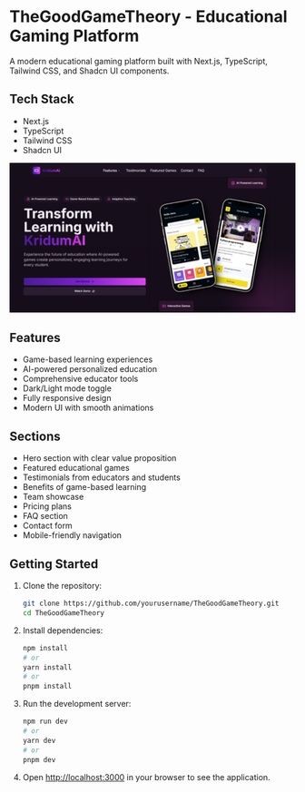 # TheGoodGameTheory - Educational Gaming Platform

A modern educational gaming platform built with Next.js, TypeScript, Tailwind CSS, and Shadcn UI components.

## Tech Stack

- Next.js
- TypeScript
- Tailwind CSS
- Shadcn UI

![Demo Screenshot](./public/demo-img.png)

## Features

- Game-based learning experiences
- AI-powered personalized education
- Comprehensive educator tools
- Dark/Light mode toggle
- Fully responsive design
- Modern UI with smooth animations

## Sections

- Hero section with clear value proposition
- Featured educational games
- Testimonials from educators and students
- Benefits of game-based learning
- Team showcase
- Pricing plans
- FAQ section
- Contact form
- Mobile-friendly navigation

## Getting Started

1. Clone the repository:
   ```bash
   git clone https://github.com/yourusername/TheGoodGameTheory.git
   cd TheGoodGameTheory
   ```

2. Install dependencies:
   ```bash
   npm install
   # or
   yarn install
   # or
   pnpm install
   ```

3. Run the development server:
   ```bash
   npm run dev
   # or
   yarn dev
   # or
   pnpm dev
   ```

4. Open [http://localhost:3000](http://localhost:3000) in your browser to see the application.


